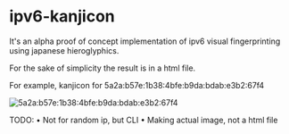 # ipv6-kanjicon

It's an alpha proof of concept implementation of ipv6 visual fingerprinting using japanese hieroglyphics.

For the sake of simplicity the result is in a html file.

For example, kanjicon for 5a2a:b57e:1b38:4bfe:b9da:bdab:e3b2:67f4

![5a2a:b57e:1b38:4bfe:b9da:bdab:e3b2:67f4](https://i.imgur.com/BenjelN.png)

TODO:
• Not for random ip, but CLI
• Making actual image, not a html file
